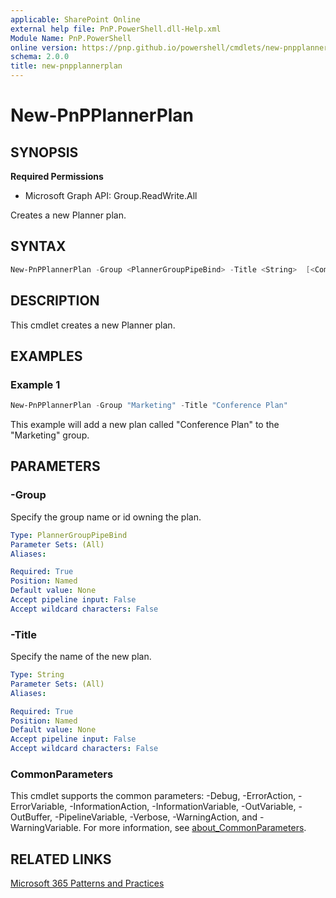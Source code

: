 ```yaml
---
applicable: SharePoint Online
external help file: PnP.PowerShell.dll-Help.xml
Module Name: PnP.PowerShell
online version: https://pnp.github.io/powershell/cmdlets/new-pnpplannerplan
schema: 2.0.0
title: new-pnpplannerplan
---
```


# New-PnPPlannerPlan

## SYNOPSIS

**Required Permissions**

  * Microsoft Graph API: Group.ReadWrite.All

Creates a new Planner plan.

## SYNTAX

```powershell
New-PnPPlannerPlan -Group <PlannerGroupPipeBind> -Title <String>  [<CommonParameters>]
```

## DESCRIPTION
This cmdlet creates a new Planner plan.

## EXAMPLES

### Example 1
```powershell
New-PnPPlannerPlan -Group "Marketing" -Title "Conference Plan"
```

This example will add a new plan called "Conference Plan" to the "Marketing" group.

## PARAMETERS


### -Group
Specify the group name or id owning the plan.

```yaml
Type: PlannerGroupPipeBind
Parameter Sets: (All)
Aliases:

Required: True
Position: Named
Default value: None
Accept pipeline input: False
Accept wildcard characters: False
```

### -Title
Specify the name of the new plan.

```yaml
Type: String
Parameter Sets: (All)
Aliases:

Required: True
Position: Named
Default value: None
Accept pipeline input: False
Accept wildcard characters: False
```

### CommonParameters
This cmdlet supports the common parameters: -Debug, -ErrorAction, -ErrorVariable, -InformationAction, -InformationVariable, -OutVariable, -OutBuffer, -PipelineVariable, -Verbose, -WarningAction, and -WarningVariable. For more information, see [about_CommonParameters](http://go.microsoft.com/fwlink/?LinkID=113216).

## RELATED LINKS

[Microsoft 365 Patterns and Practices](https://aka.ms/m365pnp)

